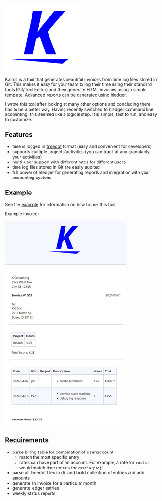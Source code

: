 ![logo](logo.png)

Kairos is a tool that generates beautiful invoices from time log files stored in
Git. This makes it easy for your team to log their time using their standard
tools (Git/Text Editor) and then generate HTML invoices using a simple template.
Advanced reports can be generated using [hledger](https://hledger.org/).

I wrote this tool after looking at many other options and concluding there has
to be a better way. Having recently switched to hledger command line accounting,
this seemed like a logical step. It is simple, fast to run, and easy to customize.

## Features

- time is logged in [timedot](https://hledger.org/dev/hledger.html#timedot)
  format (easy and convenient for developers)
- supports multiple projects/activities (you can track at any granularity your
  activities)
- multi-user support with different rates for different users
- time log files stored in Git are easily audited
- full power of hledger for generating reports and integration with your
  accounting system.

## Example

See the [example](example/) for information on how to use this tool.

Example invoice:

<img src="example/kairos-example-invoice.png" width="400">

## Requirements

- parse billing table for combination of user/account
  - match the most specific entry
  - rates can have part of an account. For example, a rate for `cust:a` would
    match time entries for `cust:a:proj1`
- parse all timedot files in dir and build collection of entries and add amounts
- generate an invoice for a particular month
- generate ledger entries
- weekly status reports
